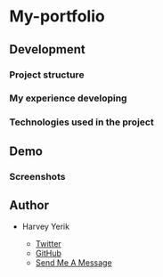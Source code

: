 # My-portfolio

## Development 
### Project structure


### My experience developing


### Technologies used in the project

## Demo 

### Screenshots


## Author

- Harvey Yerik

    - [Twitter](https://twitter.com/yerikhar)
    - [GitHub](https://github.com/YerikAH)
    - [Send Me A Message](https://yerikah.github.io/send-me-a-message/dist/)
